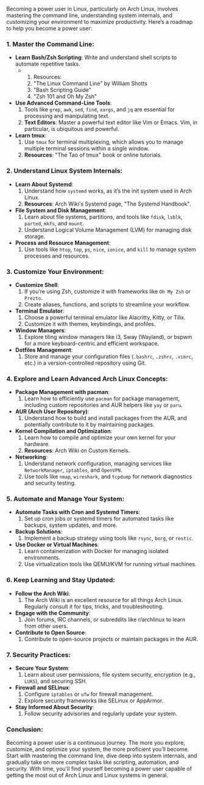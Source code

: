 Becoming a power user in Linux, particularly on Arch Linux, involves mastering the command line, understanding system internals, and customizing your environment to maximize productivity. Here’s a roadmap to help you become a power user:

### **1. Master the Command Line:**
   - **Learn Bash/Zsh Scripting**: Write and understand shell scripts to automate repetitive tasks.
     - 1. Resources: 
       1. "The Linux Command Line" by William Shotts
       2. "Bash Scripting Guide"
       3. "Zsh 101 and Oh My Zsh"
   - **Use Advanced Command-Line Tools**:
     1. Tools like `grep`, `awk`, `sed`, `find`, `xargs`, and `jq` are essential for processing and manipulating text.
     2. **Text Editors**: Master a powerful text editor like Vim or Emacs. Vim, in particular, is ubiquitous and powerful.
   - **Learn tmux**:
     1. Use `tmux` for terminal multiplexing, which allows you to manage multiple terminal sessions within a single window.
     2. **Resources**: "The Tao of tmux" book or online tutorials.

### **2. Understand Linux System Internals:**
   - **Learn About Systemd**:
     1. Understand how `systemd` works, as it’s the init system used in Arch Linux.
     2. **Resources**: Arch Wiki's Systemd page, "The Systemd Handbook".
   - **File System and Disk Management**:
     1. Learn about file systems, partitions, and tools like `fdisk`, `lsblk`, `parted`, `mkfs`, and `mount`.
     2. Understand Logical Volume Management (LVM) for managing disk storage.
   - **Process and Resource Management**:
     1. Use tools like `htop`, `top`, `ps`, `nice`, `ionice`, and `kill` to manage system processes and resources.

### **3. Customize Your Environment:**
   - **Customize Shell**:
     1. If you’re using Zsh, customize it with frameworks like `Oh My Zsh` or `Prezto`.
     2. Create aliases, functions, and scripts to streamline your workflow.
   - **Terminal Emulator**:
     1. Choose a powerful terminal emulator like Alacritty, Kitty, or Tilix.
     2. Customize it with themes, keybindings, and profiles.
   - **Window Managers**:
     1. Explore tiling window managers like i3, Sway (Wayland), or bspwm for a more keyboard-centric and efficient workspace.
   - **Dotfiles Management**:
     1. Store and manage your configuration files (`.bashrc`, `.zshrc`, `.vimrc`, etc.) in a version-controlled repository using Git.

### **4. Explore and Learn Advanced Arch Linux Concepts:**
   - **Package Management with pacman**:
     1. Learn how to efficiently use `pacman` for package management, including custom repositories and AUR helpers like `yay` or `paru`.
   - **AUR (Arch User Repository)**:
     1. Understand how to build and install packages from the AUR, and potentially contribute to it by maintaining packages.
   - **Kernel Compilation and Optimization**:
     1. Learn how to compile and optimize your own kernel for your hardware.
     2. **Resources**: Arch Wiki on Custom Kernels.
   - **Networking**:
     1. Understand network configuration, managing services like `NetworkManager`, `iptables`, and `OpenVPN`.
     2. Use tools like `nmap`, `wireshark`, and `tcpdump` for network diagnostics and security testing.

### **5. Automate and Manage Your System:**
   - **Automate Tasks with Cron and Systemd Timers**:
     1. Set up cron jobs or systemd timers for automated tasks like backups, system updates, and more.
   - **Backup Solutions**:
     1. Implement a backup strategy using tools like `rsync`, `borg`, or `restic`.
   - **Use Docker or Virtual Machines**:
     1. Learn containerization with Docker for managing isolated environments.
     2. Use virtualization tools like QEMU/KVM for running virtual machines.

### **6. Keep Learning and Stay Updated:**
   - **Follow the Arch Wiki**:
     1. The Arch Wiki is an excellent resource for all things Arch Linux. Regularly consult it for tips, tricks, and troubleshooting.
   - **Engage with the Community**:
     1. Join forums, IRC channels, or subreddits like r/archlinux to learn from other users.
   - **Contribute to Open Source**:
     1. Contribute to open-source projects or maintain packages in the AUR.

### **7. Security Practices:**
   - **Secure Your System**:
     1. Learn about user permissions, file system security, encryption (e.g., `LUKS`), and securing SSH.
   - **Firewall and SELinux**:
     1. Configure `iptables` or `ufw` for firewall management.
     2. Explore security frameworks like SELinux or AppArmor.
   - **Stay Informed About Security**:
     1. Follow security advisories and regularly update your system.

### **Conclusion:**
Becoming a power user is a continuous journey. The more you explore, customize, and optimize your system, the more proficient you’ll become. Start with mastering the command line, dive deep into system internals, and gradually take on more complex tasks like scripting, automation, and security. With time, you'll find yourself becoming a power user capable of getting the most out of Arch Linux and Linux systems in general.
